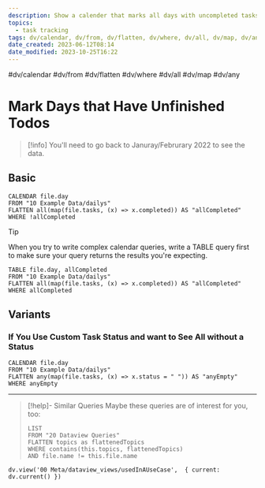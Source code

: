 ```yaml
---
description: Show a calender that marks all days with uncompleted tasks
topics:
  - task tracking
tags: dv/calendar, dv/from, dv/flatten, dv/where, dv/all, dv/map, dv/any
date_created: 2023-06-12T08:14
date_modified: 2023-10-25T16:22
---
```


#dv/calendar #dv/from #dv/flatten #dv/where #dv/all #dv/map #dv/any

# Mark Days that Have Unfinished Todos

> [!info]
> You'll need to go back to Januray/Februrary 2022 to see the data.

## Basic

```dataview
CALENDAR file.day
FROM "10 Example Data/dailys"
FLATTEN all(map(file.tasks, (x) => x.completed)) AS "allCompleted"
WHERE !allCompleted
```

> [!tip]
> When you try to write complex calendar queries, write a TABLE query first to make sure your query returns the results you're expecting.

```dataview
TABLE file.day, allCompleted
FROM "10 Example Data/dailys"
FLATTEN all(map(file.tasks, (x) => x.completed)) AS "allCompleted"
WHERE allCompleted
```

## Variants

### If You Use Custom Task Status and want to See All without a Status

```dataview
CALENDAR file.day
FROM "10 Example Data/dailys"
FLATTEN any(map(file.tasks, (x) => x.status = " ")) AS "anyEmpty"
WHERE anyEmpty
```

---

<!-- === end of query page ===  -->

> [!help]- Similar Queries
> Maybe these queries are of interest for you, too:
>
> ```dataview
> LIST
> FROM "20 Dataview Queries"
> FLATTEN topics as flattenedTopics
> WHERE contains(this.topics, flattenedTopics)
> AND file.name != this.file.name
> ```

```dataviewjs
dv.view('00 Meta/dataview_views/usedInAUseCase',  { current: dv.current() })
```
